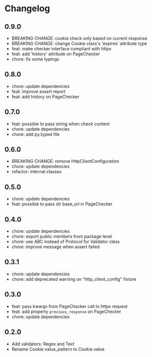 # Changelog
## 0.9.0
- BREAKING CHANGE: cookie check only based on current response
- BREAKING CHANGE: change Cookie class's 'expires' attribute type
- feat: make checker interface compliant with httpx
- feat: add 'history' attribute on PageChecker
- chore: fix some typings

## 0.8.0
- chore: update dependencies
- feat: improve assert report
- feat: add history on PageChecker

## 0.7.0
- feat: possible to pass string when check content
- chore: update dependencies
- chore: add py.typed file

## 0.6.0
- BREAKING CHANGE: remove HttpClientConfiguration
- chore: update dependencies
- refactor: internal classes

## 0.5.0
- chore: update dependencies
- feat: possible to pass str base_url in PageChecker

## 0.4.0
- chore: update dependencies
- chore: export public members from package level
- chore: use ABC instead of Protocol for Validator class
- chore: improve message when assert failed

## 0.3.1
- chore: update dependencies
- chore: add deprecated warning on "http_client_config" fixture

## 0.3.0
- feat: pass kwargs from PageChecker call to httpx request
- feat: add property `previous_response` on PageChecker
- chore: update dependencies

## 0.2.0
- Add validators: Regex and Text
- Rename Cookie.value_pattern to Cookie.value
